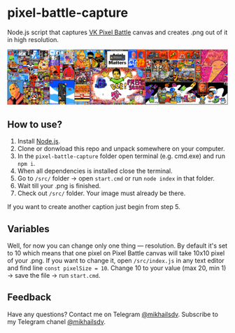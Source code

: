 # pixel-battle-capture
Node.js script that captures [VK Pixel Battle](https://vk.com/pixelbattle) canvas and creates .png out of it in high resolution.

![Example image](/src/example/1x1.png?raw=true)

How to use?
---
1. Install [Node.js]( https://nodejs.org/en/download/).
2. Clone or donwload this repo and unpack somewhere on your computer.
3. In the `pixel-battle-capture` folder open terminal (e.g. cmd.exe) and run `npm i`.
4. When all dependencies is installed close the terminal.
5. Go to `/src/` folder → open `start.cmd` or run `node index` in that folder.
6. Wait till your .png is finished.
7. Check out `/src/` folder. Your image must already be there.

If you want to create another caption just begin from step 5.


Variables
---
Well, for now you can change only one thing — resolution. By default it's set to 10 which means that one pixel on Pixel Battle canvas will take 10x10 pixel of your .png. If you want to change it, open `/src/index.js` in any text editor and find line `const pixelSize = 10`. Change 10 to your value (max 20, min 1) → save the file → run `start.cmd`.


Feedback
---
Have any questions? Contact me on Telegram [@mikhailsdv](https://t.me/mikhailsdv).
Subscribe to my Telegram chanel [@mikhailsdv](https://t.me/FilteredInternet).
